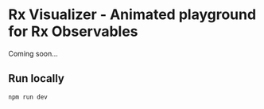 # Rx Visualizer - Animated playground for Rx Observables

Coming soon...

## Run locally

```shell
npm run dev
```
